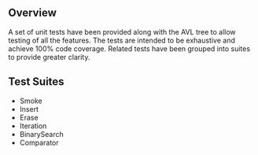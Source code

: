 ## Overview
A set of unit tests have been provided along with the AVL tree to allow testing of all the features. The tests are intended to be exhaustive and achieve 100% code coverage. Related tests have been grouped into suites to provide greater clarity.

## Test Suites
* Smoke
* Insert
* Erase
* Iteration
* BinarySearch
* Comparator